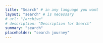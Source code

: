 ```yaml
---
title: "Search" # in any language you want
layout: "search" # is necessary
# url: "/archive"
# description: "Description for Search"
summary: "search"
placeholder: "search journey"
---
```

